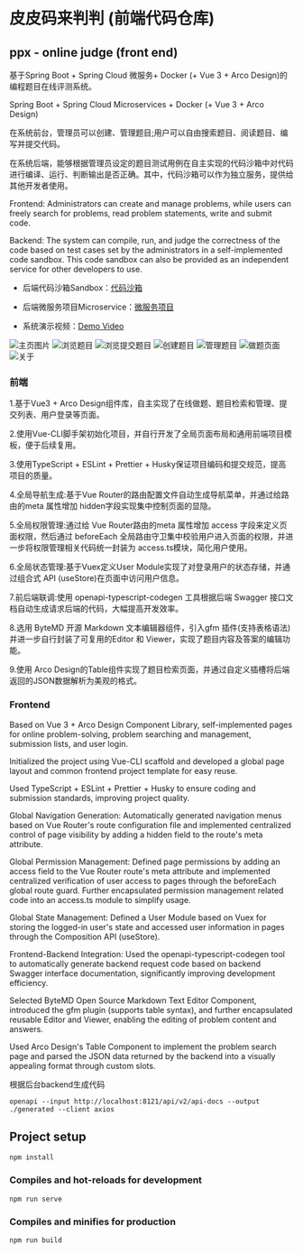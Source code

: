 # 皮皮码来判判 (前端代码仓库)
## ppx - online judge (front end)

基于Spring Boot + Spring Cloud 微服务+ Docker (+ Vue 3 + Arco Design)的编程题目在线评测系统。

Spring Boot + Spring Cloud Microservices + Docker (+ Vue 3 + Arco Design)

在系统前台，管理员可以创建、管理题目;用户可以自由搜索题目、阅读题目、编写并提交代码。

在系统后端，能够根据管理员设定的题目测试用例在自主实现的代码沙箱中对代码进行编译、运行、判断输出是否正确。其中，代码沙箱可以作为独立服务，提供给其他开发者使用。

Frontend: Administrators can create and manage problems, while users can freely search for problems, read problem statements, write and submit code.

Backend: The system can compile, run, and judge the correctness of the code based on test cases set by the administrators in a self-implemented code sandbox. This code sandbox can also be provided as an independent service for other developers to use.

- 后端代码沙箱Sandbox：[代码沙箱](https://github.com/pipixiangz/ppxoj-code-sandbox)

- 后端微服务项目Microservice：[微服务项目](https://github.com/pipixiangz/ppxoj-backend-microservice)

- 系统演示视频：[Demo Video](https://github.com/pipixiangz/ppxoj-frontend/blob/main/imgs/ppxoj_720P.mp4)

![主页图片](https://github.com/pipixiangz/ppxoj-frontend/blob/main/imgs/mainPage.jpg)
![浏览题目](https://github.com/pipixiangz/ppxoj-frontend/blob/main/imgs/questionView.jpg)
![浏览提交题目](https://github.com/pipixiangz/ppxoj-frontend/blob/main/imgs/questionSubmitView.jpg)
![创建题目](https://github.com/pipixiangz/ppxoj-frontend/blob/main/imgs/createQuestionView.jpg)
![管理题目](https://github.com/pipixiangz/ppxoj-frontend/blob/main/imgs/manageQuestionView.jpg)
![做题页面](https://github.com/pipixiangz/ppxoj-frontend/blob/main/imgs/doQuestionView.png)
![关于](https://github.com/pipixiangz/ppxoj-frontend/blob/main/imgs/about.png)

### 前端

1.基于Vue3 + Arco Design组件库，自主实现了在线做题、题目检索和管理、提交列表、用户登录等页面。

2.使用Vue-CLI脚手架初始化项目，并自行开发了全局页面布局和通用前端项目模板，便于后续复用。

3.使用TypeScript + ESLint + Prettier + Husky保证项目编码和提交规范，提高项目的质量。

4.全局导航生成:基于Vue Router的路由配置文件自动生成导航菜单，并通过给路由的meta 属性增加 hidden字段实现集中控制页面的显隐。

5.全局权限管理:通过给 Vue Router路由的meta 属性增加 access 字段来定义页面权限，然后通过 beforeEach 全局路由守卫集中校验用户进入页面的权限，并进一步将权限管理相关代码统一封装为 access.ts模块，简化用户使用。

6.全局状态管理:基于Vuex定义User Module实现了对登录用户的状态存储，并通过组合式 API (useStore)在页面中访问用户信息。

7.前后端联调:使用 openapi-typescript-codegen 工具根据后端 Swagger 接口文档自动生成请求后端的代码，大幅提高开发效率。

8.选用 ByteMD 开源 Markdown 文本编辑器组件，引入gfm 插件(支持表格语法)并进一步自行封装了可复用的Editor 和 Viewer，实现了题目内容及答案的编辑功能。

9.使用 Arco Design的Table组件实现了题目检索页面，并通过自定义插槽将后端返回的JSON数据解析为美观的格式。

### Frontend

Based on Vue 3 + Arco Design Component Library, self-implemented pages for online problem-solving, problem searching and management, submission lists, and user login.

Initialized the project using Vue-CLI scaffold and developed a global page layout and common frontend project template for easy reuse.

Used TypeScript + ESLint + Prettier + Husky to ensure coding and submission standards, improving project quality.

Global Navigation Generation: Automatically generated navigation menus based on Vue Router's route configuration file and implemented centralized control of page visibility by adding a hidden field to the route's meta attribute.

Global Permission Management: Defined page permissions by adding an access field to the Vue Router route's meta attribute and implemented centralized verification of user access to pages through the beforeEach global route guard. Further encapsulated permission management related code into an access.ts module to simplify usage.

Global State Management: Defined a User Module based on Vuex for storing the logged-in user's state and accessed user information in pages through the Composition API (useStore).

Frontend-Backend Integration: Used the openapi-typescript-codegen tool to automatically generate backend request code based on backend Swagger interface documentation, significantly improving development efficiency.

Selected ByteMD Open Source Markdown Text Editor Component, introduced the gfm plugin (supports table syntax), and further encapsulated reusable Editor and Viewer, enabling the editing of problem content and answers.

Used Arco Design's Table Component to implement the problem search page and parsed the JSON data returned by the backend into a visually appealing format through custom slots.

根据后台backend生成代码

```
openapi --input http://localhost:8121/api/v2/api-docs --output ./generated --client axios
```

## Project setup
```
npm install
```

### Compiles and hot-reloads for development
```
npm run serve
```

### Compiles and minifies for production
```
npm run build
```

